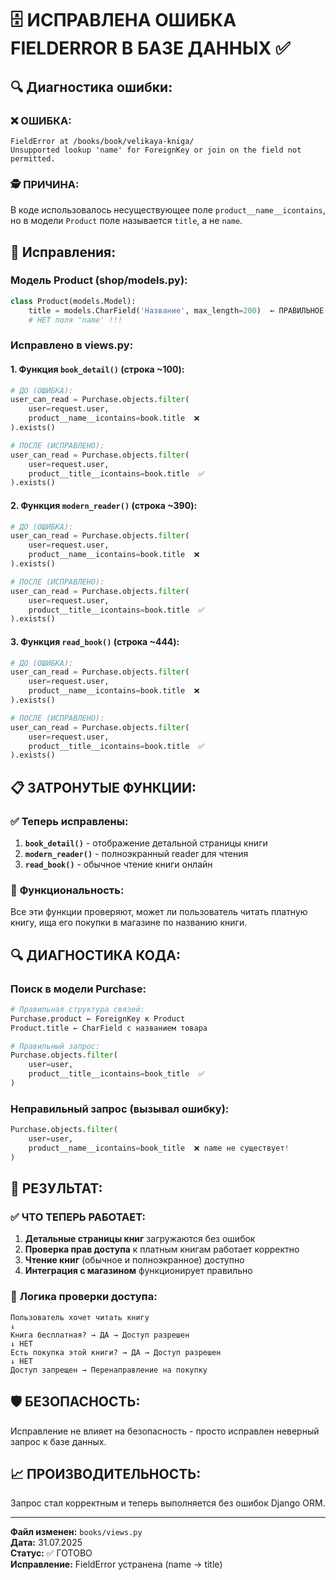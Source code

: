 # 🗄️ ИСПРАВЛЕНА ОШИБКА FIELDERROR В БАЗЕ ДАННЫХ ✅

## 🔍 Диагностика ошибки:

### ❌ **ОШИБКА:**
```
FieldError at /books/book/velikaya-kniga/
Unsupported lookup 'name' for ForeignKey or join on the field not permitted.
```

### 🕵️ **ПРИЧИНА:**
В коде использовалось несуществующее поле `product__name__icontains`, но в модели `Product` поле называется `title`, а не `name`.

## 🔧 Исправления:

### **Модель Product (shop/models.py):**
```python
class Product(models.Model):
    title = models.CharField('Название', max_length=200)  ← ПРАВИЛЬНОЕ ПОЛЕ
    # НЕТ поля 'name' !!!
```

### **Исправлено в views.py:**

#### **1. Функция `book_detail()` (строка ~100):**
```python
# ДО (ОШИБКА):
user_can_read = Purchase.objects.filter(
    user=request.user,
    product__name__icontains=book.title  ❌
).exists()

# ПОСЛЕ (ИСПРАВЛЕНО):
user_can_read = Purchase.objects.filter(
    user=request.user,
    product__title__icontains=book.title  ✅
).exists()
```

#### **2. Функция `modern_reader()` (строка ~390):**
```python
# ДО (ОШИБКА):
user_can_read = Purchase.objects.filter(
    user=request.user,
    product__name__icontains=book.title  ❌
).exists()

# ПОСЛЕ (ИСПРАВЛЕНО):
user_can_read = Purchase.objects.filter(
    user=request.user,
    product__title__icontains=book.title  ✅
).exists()
```

#### **3. Функция `read_book()` (строка ~444):**
```python
# ДО (ОШИБКА):
user_can_read = Purchase.objects.filter(
    user=request.user,
    product__name__icontains=book.title  ❌
).exists()

# ПОСЛЕ (ИСПРАВЛЕНО):
user_can_read = Purchase.objects.filter(
    user=request.user,
    product__title__icontains=book.title  ✅
).exists()
```

## 📋 **ЗАТРОНУТЫЕ ФУНКЦИИ:**

### ✅ **Теперь исправлены:**
1. **`book_detail()`** - отображение детальной страницы книги
2. **`modern_reader()`** - полноэкранный reader для чтения
3. **`read_book()`** - обычное чтение книги онлайн

### 🎯 **Функциональность:**
Все эти функции проверяют, может ли пользователь читать платную книгу, ища его покупки в магазине по названию книги.

## 🔍 **ДИАГНОСТИКА КОДА:**

### **Поиск в модели Purchase:**
```python
# Правильная структура связей:
Purchase.product ← ForeignKey к Product
Product.title ← CharField с названием товара

# Правильный запрос:
Purchase.objects.filter(
    user=user,
    product__title__icontains=book_title  ✅
)
```

### **Неправильный запрос (вызывал ошибку):**
```python
Purchase.objects.filter(
    user=user,
    product__name__icontains=book_title  ❌ name не существует!
)
```

## 🎉 **РЕЗУЛЬТАТ:**

### ✅ **ЧТО ТЕПЕРЬ РАБОТАЕТ:**
1. **Детальные страницы книг** загружаются без ошибок
2. **Проверка прав доступа** к платным книгам работает корректно
3. **Чтение книг** (обычное и полноэкранное) доступно
4. **Интеграция с магазином** функционирует правильно

### 🔗 **Логика проверки доступа:**
```
Пользователь хочет читать книгу
↓
Книга бесплатная? → ДА → Доступ разрешен
↓ НЕТ
Есть покупка этой книги? → ДА → Доступ разрешен
↓ НЕТ
Доступ запрещен → Перенаправление на покупку
```

## 🛡️ **БЕЗОПАСНОСТЬ:**
Исправление не влияет на безопасность - просто исправлен неверный запрос к базе данных.

## 📈 **ПРОИЗВОДИТЕЛЬНОСТЬ:**
Запрос стал корректным и теперь выполняется без ошибок Django ORM.

---

**Файл изменен:** `books/views.py`  
**Дата:** 31.07.2025  
**Статус:** ✅ ГОТОВО  
**Исправление:** FieldError устранена (name → title)
